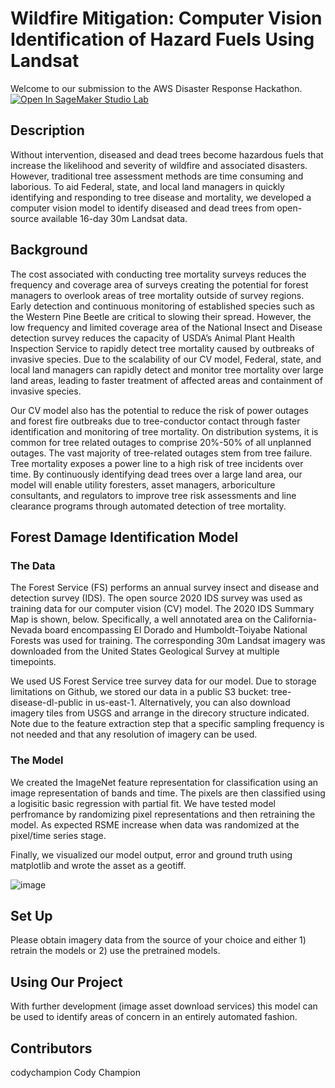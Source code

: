 # Wildfire Mitigation: Computer Vision Identification of Hazard Fuels Using Landsat
Welcome to our submission to the AWS Disaster Response Hackathon.  [![Open In SageMaker Studio Lab](https://studiolab.sagemaker.aws/studiolab.svg)](https://studiolab.sagemaker.aws/import/github/github.com/MarjorieRWillner/DisasterHack/edit/main/tree_model/Data_extraction.ipynb)



## Description
Without intervention, diseased and dead trees become hazardous fuels that increase the likelihood and severity of wildfire and associated disasters. However, traditional tree assessment methods are time consuming and laborious. To aid Federal, state, and local land managers in quickly identifying and responding to tree disease and mortality, we developed a computer vision model to identify diseased and dead trees from open-source available 16-day 30m Landsat data. 

## Background

The cost associated with conducting tree mortality surveys reduces the frequency and coverage area of surveys creating the potential for forest managers to overlook areas of tree mortality outside of survey regions. Early detection and continuous monitoring of established species such as the Western Pine Beetle are critical to slowing their spread. However, the low frequency and limited coverage area of the National Insect and Disease detection survey reduces the capacity of USDA’s Animal Plant Health Inspection Service to rapidly detect tree mortality caused by outbreaks of invasive species. Due to the scalability of our CV model, Federal, state, and local land managers can rapidly detect and monitor tree mortality over large land areas, leading to faster treatment of affected areas and containment of invasive species.

Our CV model also has the potential to reduce the risk of power outages and forest fire outbreaks due to tree-conductor contact through faster identification and monitoring of tree mortality. On distribution systems, it is common for tree related outages to comprise 20%-50% of all unplanned outages. The vast majority of tree-related outages stem from tree failure. Tree mortality exposes a power line to a high risk of tree incidents over time. By continuously identifying dead trees over a large land area, our model will enable utility foresters, asset managers, arboriculture consultants, and regulators to improve tree risk assessments and line clearance programs through automated detection of tree mortality.


## Forest Damage Identification Model
### The Data

The Forest Service (FS) performs an annual survey insect and disease and detection survey (IDS). The open source 2020 IDS survey was used as training data for our computer vision (CV) model. The 2020 IDS Summary Map is shown, below. Specifically, a well annotated area on the California-Nevada board encompassing El Dorado and Humboldt-Toiyabe National Forests was used for training. The corresponding 30m Landsat imagery was downloaded from the United States Geological Survey at multiple timepoints. 

We used US Forest Service tree survey data for our model. Due to storage limitations on Github, we stored our data in a public S3 bucket: tree-disease-dl-public in us-east-1.  Alternatively, you can also download imagery tiles from USGS and arrange in the direcory structure indicated.  Note due to the feature extraction step that a specific sampling frequency is not needed and that any resolution of imagery can be used.

### The Model
We created the ImageNet feature representation for classification using an image representation of bands and time. The pixels are then classified using a logisitic basic regression with partial fit.  We have tested model perfromance by randomizing pixel representations and then retraining the model.  As expected RSME increase when data was randomized at the pixel/time series stage.  

Finally, we visualized our model output, error and ground truth using matplotlib and wrote the asset as a geotiff.


![image](https://user-images.githubusercontent.com/15643577/156848755-5df29fd5-92db-4e72-b318-575395aa627b.png)

## Set Up
Please obtain imagery data from the source of your choice and either 1) retrain the models or 2) use the pretrained models.

## Using Our Project
With further development (image asset download services) this model can be used to identify areas of concern in an entirely automated fashion.


## Contributors
codychampion Cody Champion


